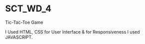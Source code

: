 # SCT_WD_4
Tic-Tac-Toe Game

I Used HTML, CSS for User Interface & for Responsiveness I used JAVASCRIPT.
